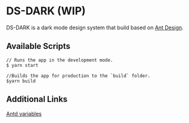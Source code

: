 # DS-DARK (WIP)

DS-DARK is a dark mode design system that build based on [Ant Design](https://ant.design/). 


## Available Scripts

```
// Runs the app in the development mode.
$ yarn start

//Builds the app for production to the `build` folder.
$yarn build

```

## Additional Links

[Antd variables](https://github.com/ant-design/ant-design/blob/master/components/style/themes/default.less)
